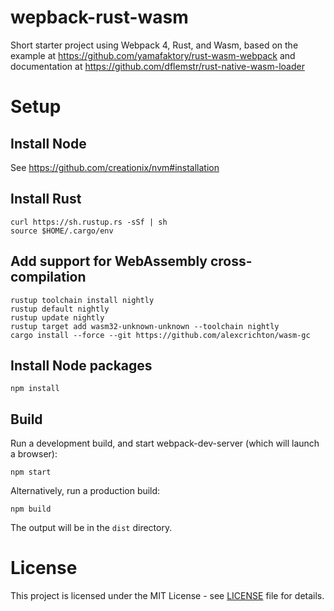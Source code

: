 # wepback-rust-wasm
Short starter project using Webpack 4, Rust, and Wasm, based on the example at https://github.com/yamafaktory/rust-wasm-webpack and documentation at https://github.com/dflemstr/rust-native-wasm-loader

# Setup
## Install Node
See https://github.com/creationix/nvm#installation

## Install Rust
```
curl https://sh.rustup.rs -sSf | sh
source $HOME/.cargo/env
```

## Add support for WebAssembly cross-compilation
```
rustup toolchain install nightly
rustup default nightly
rustup update nightly
rustup target add wasm32-unknown-unknown --toolchain nightly
cargo install --force --git https://github.com/alexcrichton/wasm-gc
```

## Install Node packages
```npm install```

## Build
Run a development build, and start webpack-dev-server (which will launch a browser):
```
npm start
```

Alternatively, run a production build:
```
npm build
```

The output will be in the `dist` directory.

# License

This project is licensed under the MIT License - see [LICENSE](LICENSE) file for details.
